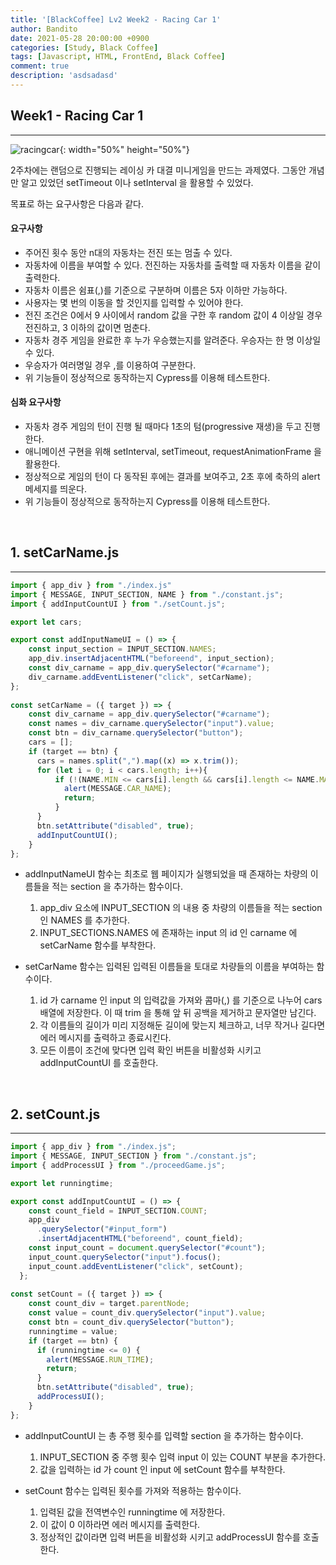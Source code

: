 ```yaml
---
title: '[BlackCoffee] Lv2 Week2 - Racing Car 1'
author: Bandito
date: 2021-05-28 20:00:00 +0900
categories: [Study, Black Coffee]
tags: [Javascript, HTML, FrontEnd, Black Coffee]
comment: true
description: 'asdsadasd'
---
```


## Week1 - Racing Car 1
***

![racingcar](https://drive.google.com/uc?export=view&id=14Wq_-Kg6b-7Fm-RR_lZ-TGcWcaLJgL93){: width="50%" height="50%"}

2주차에는 랜덤으로 진행되는 레이싱 카 대결 미니게임을 만드는 과제였다. 그동안 개념만 알고 있었던 setTimeout 이나 setInterval 을 활용할 수 있었다.

목표로 하는 요구사항은 다음과 같다. 

#### 요구사항

+ 주어진 횟수 동안 n대의 자동차는 전진 또는 멈출 수 있다.
+ 자동차에 이름을 부여할 수 있다. 전진하는 자동차를 출력할 때 자동차 이름을 같이 출력한다.
+ 자동차 이름은 쉼표(,)를 기준으로 구분하며 이름은 5자 이하만 가능하다.
+ 사용자는 몇 번의 이동을 할 것인지를 입력할 수 있어야 한다.
+ 전진 조건은 0에서 9 사이에서 random 값을 구한 후 random 값이 4 이상일 경우 전진하고, 3 이하의 값이면 멈춘다.
+ 자동차 경주 게임을 완료한 후 누가 우승했는지를 알려준다. 우승자는 한 명 이상일 수 있다.
+ 우승자가 여러명일 경우 ,를 이용하여 구분한다.
+ 위 기능들이 정상적으로 동작하는지 Cypress를 이용해 테스트한다.

#### 심화 요구사항

+ 자동차 경주 게임의 턴이 진행 될 때마다 1초의 텀(progressive 재생)을 두고 진행한다.
+ 애니메이션 구현을 위해 setInterval, setTimeout, requestAnimationFrame 을 활용한다.
+ 정상적으로 게임의 턴이 다 동작된 후에는 결과를 보여주고, 2초 후에 축하의 alert 메세지를 띄운다.
+ 위 기능들이 정상적으로 동작하는지 Cypress를 이용해 테스트한다. 

<br/>

## 1. setCarName.js
***

```javascript
import { app_div } from "./index.js"
import { MESSAGE, INPUT_SECTION, NAME } from "./constant.js";
import { addInputCountUI } from "./setCount.js";

export let cars;

export const addInputNameUI = () => {
    const input_section = INPUT_SECTION.NAMES;
    app_div.insertAdjacentHTML("beforeend", input_section);
    const div_carname = app_div.querySelector("#carname");
    div_carname.addEventListener("click", setCarName);
};
  
const setCarName = ({ target }) => {
    const div_carname = app_div.querySelector("#carname");
    const names = div_carname.querySelector("input").value;
    const btn = div_carname.querySelector("button");
    cars = [];
    if (target == btn) {
      cars = names.split(",").map((x) => x.trim());
      for (let i = 0; i < cars.length; i++){
          if (!(NAME.MIN <= cars[i].length && cars[i].length <= NAME.MAX)){
            alert(MESSAGE.CAR_NAME);
            return;
          }
      }
      btn.setAttribute("disabled", true);
      addInputCountUI();
    }
};
```

+ addInputNameUI 함수는 최초로 웹 페이지가 실행되었을 때 존재하는 차량의 이름들을 적는 section 을 추가하는 함수이다.
    1. app_div 요소에 INPUT_SECTION 의 내용 중 차량의 이름들을 적는 section 인 NAMES 를 추가한다.
    2. INPUT_SECTIONS.NAMES 에 존재하는 input 의 id 인 carname 에 setCarName 함수를 부착한다.

+ setCarName 함수는 입력된 입력된 이름들을 토대로 차량들의 이름을 부여하는 함수이다.
    1. id 가 carname 인 input 의 입력값을 가져와 콤마(,) 를 기준으로 나누어 cars 배열에 저장한다. 이 때 trim 을 통해 앞 뒤 공백을 제거하고 문자열만 남긴다.
    2. 각 이름들의 길이가 미리 지정해둔 길이에 맞는지 체크하고, 너무 작거나 길다면 에러 메시지를 출력하고 종료시킨다.
    3. 모든 이름이 조건에 맞다면 입력 확인 버튼을 비활성화 시키고 addInputCountUI 를 호출한다.

<br/>

## 2. setCount.js
***

```javascript
import { app_div } from "./index.js";
import { MESSAGE, INPUT_SECTION } from "./constant.js";
import { addProcessUI } from "./proceedGame.js";

export let runningtime;

export const addInputCountUI = () => {
    const count_field = INPUT_SECTION.COUNT;
    app_div
      .querySelector("#input_form")
      .insertAdjacentHTML("beforeend", count_field);
    const input_count = document.querySelector("#count");
    input_count.querySelector("input").focus();
    input_count.addEventListener("click", setCount);
  };
  
const setCount = ({ target }) => {
    const count_div = target.parentNode;
    const value = count_div.querySelector("input").value;
    const btn = count_div.querySelector("button");
    runningtime = value;
    if (target == btn) {
      if (runningtime <= 0) {
        alert(MESSAGE.RUN_TIME);
        return;
      }
      btn.setAttribute("disabled", true);
      addProcessUI();
    }
};
```
+ addInputCountUI 는 총 주행 횟수를 입력할 section 을 추가하는 함수이다.
    1. INPUT_SECTION 중 주행 횟수 입력 input 이 있는 COUNT 부분을 추가한다.
    2. 값을 입력하는 id 가 count 인 input 에 setCount 함수를 부착한다.

+ setCount 함수는 입력된 횟수를 가져와 적용하는 함수이다.
    1. 입력된 값을 전역변수인 runningtime 에 저장한다.
    2. 이 값이 0 이하라면 에러 메시지를 출력한다.
    3. 정상적인 값이라면 입력 버튼을 비활성화 시키고 addProcessUI 함수를 호출한다.
